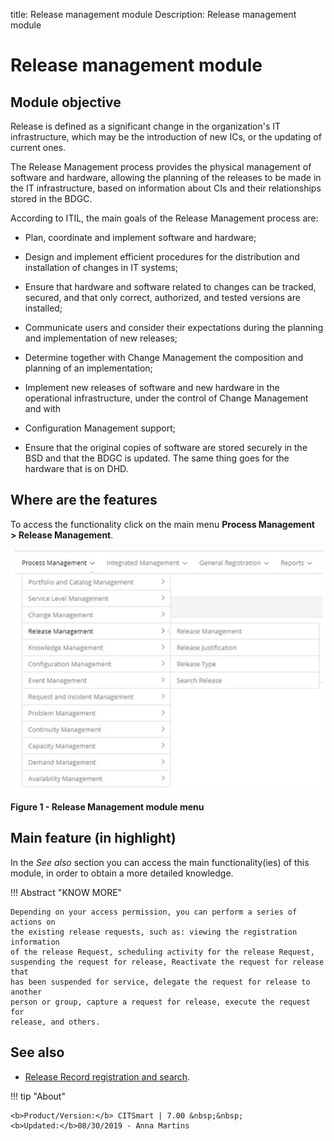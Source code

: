title: Release management module
Description: Release management module

# Release management module

Module objective
----------------

Release is defined as a significant change in the organization's IT
infrastructure, which may be the introduction of new ICs, or the updating of
current ones.

The Release Management process provides the physical management of software and
hardware, allowing the planning of the releases to be made in the IT
infrastructure, based on information about CIs and their relationships stored in
the BDGC.

According to ITIL, the main goals of the Release Management process are:

-   Plan, coordinate and implement software and hardware;

-   Design and implement efficient procedures for the distribution and
    installation of changes in IT systems;

-   Ensure that hardware and software related to changes can be tracked,
    secured, and that only correct, authorized, and tested versions are
    installed;

-   Communicate users and consider their expectations during the planning and
    implementation of new releases;

-   Determine together with Change Management the composition and planning of an
    implementation;

-   Implement new releases of software and new hardware in the operational
    infrastructure, under the control of Change Management and with

-   Configuration Management support;

-   Ensure that the original copies of software are stored securely in the BSD
    and that the BDGC is updated. The same thing goes for the hardware that is
    on DHD.

Where are the features
----------------------

To access the functionality click on the main menu **Process Management > Release Management**.

![figure](images/mod-lib.img1.jpg)

**Figure 1 - Release Management module menu**

Main feature (in highlight)
---------------------------

In the *See also* section you can access the main functionality(ies) of this
module, in order to obtain a more detailed knowledge.

!!! Abstract "KNOW MORE"

    Depending on your access permission, you can perform a series of actions on
    the existing release requests, such as: viewing the registration information
    of the release Request, scheduling activity for the release Request,
    suspending the request for release, Reactivate the request for release that
    has been suspended for service, delegate the request for release to another
    person or group, capture a request for release, execute the request for
    release, and others.

See also
--------

-   [Release Record registration and search](/en-us/citsmart-platform-7/processes/release/requisition.html).


!!! tip "About"

    <b>Product/Version:</b> CITSmart | 7.00 &nbsp;&nbsp;
    <b>Updated:</b>08/30/2019 - Anna Martins
